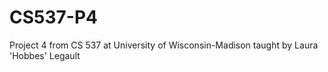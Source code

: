 CS537-P4
========

Project 4 from CS 537 at University of Wisconsin-Madison taught by Laura 'Hobbes' Legault